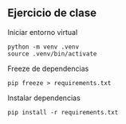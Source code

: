 ## Ejercicio de clase

Iniciar entorno virtual
```
python -m venv .venv
source .venv/bin/activate
```

Freeze de dependencias
```
pip freeze > requirements.txt
```

Instalar dependencias
```
pip install -r requirements.txt
```
